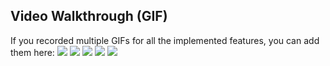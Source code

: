 ## Video Walkthrough (GIF)

If you recorded multiple GIFs for all the implemented features, you can add them here:
![](https://im.ezgif.com/tmp/ezgif-1-da127c1fb0.gif)
![](https://im.ezgif.com/tmp/ezgif-1-805cd24421.gif)
![](https://im.ezgif.com/tmp/ezgif-1-9d76107539.gif)
![](https://im.ezgif.com/tmp/ezgif-1-363afaa939.gif)
![](https://im4.ezgif.com/tmp/ezgif-4-bfed61da9c.gif)
